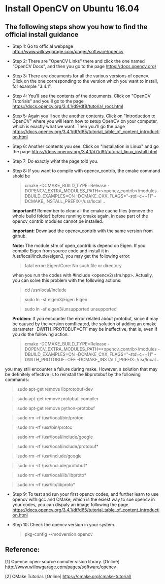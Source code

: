 # Install OpenCV on Ubuntu 16.04

## The following steps show you how to find the official install guidance

* Step 1: Go to official webpage http://www.willowgarage.com/pages/software/opencv

* Step 2: There are "OpenCV Links" there and click the one named "OpenCV Docs", and then you go to the page https://docs.opencv.org/

* Step 3: There are documents for all the various versions of opencv. Click on the one corresponding to the version which you 
want to install, for example "3.4.1".

* Step 4: You'll see the contents of the documents. Click on "OpenCV Tutorials" and you'll go to the page https://docs.opencv.org/3.4.1/d9/df8/tutorial_root.html

* Step 5: Again you'll see the another contents. Click on "Introduction to OpenCV" where you will learn how to setup OpenCV 
on your computer, which is exactly what we want. Then you'll go the page https://docs.opencv.org/3.4.1/df/d65/tutorial_table_of_content_introduction.html

* Step 6: Another contents you see. Click on "Installation in Linux" and go the page https://docs.opencv.org/3.4.1/d7/d9f/tutorial_linux_install.html

* Step 7: Do exactly what the page told you.

* Step 8: If you want to compile with opencv_contrib, the cmake command shold be

  > cmake -DCMAKE_BUILD_TYPE=Release -DOPENCV_EXTRA_MODULES_PATH=<opencv_contrib>/modules -DBUILD_EXAMPLES=ON -DCMAKE_CXX_FLAGS="-std=c++11" -DCMAKE_INSTALL_PREFIX=/usr/local ..

  **Important!!**  Remember to clear all the cmake cache files (remove the whole build folder) before running cmake again, in case part of the opencv_contrib modules cannot be installed.

  **Important:** Downlaod the opencv_contrib with the same version from github.

  **Note:** The module sfm of open_contrib is depend on Eigen. If you compile Eigen from source code and install it in /usr/local/include/eigen3, you may get the following error:

  > fatal error: Eigen/Core: No such file or directory

  when you run the codes with #include <opencv2/sfm.hpp>. Actually, you can solve this problem with the following actions:

  > cd /usr/local/include

  > sudo ln -sf eigen3/Eigen Eigen
  
  > sudo ln -sf eigen3/unsupported unsupported
  
  **Problem:** If you encounter the error related about protobuf, since it may be caused by the version comflicated, the solution of adding an cmake parameter  -DWITH_PROTOBUF=OFF may be ineffective, that is, even if you do the following action:
  
  > cmake -DCMAKE_BUILD_TYPE=Release -DOPENCV_EXTRA_MODULES_PATH=<opencv_contrib>/modules -DBUILD_EXAMPLES=ON -DCMAKE_CXX_FLAGS="-std=c++11" -DWITH_PROTOBUF=OFF -DCMAKE_INSTALL_PREFIX=/usr/local ..

you may still encounter a failure during make. However, a solution that may be definitely effective is to reinstall the libprotobuf by the following commands:

  > sudo apt-get remove libprotobuf-dev

  > sudo apt-get remove protobuf-compiler

  > sudo apt-get remove python-protobuf

  > sudo rm -rf /usr/local/bin/protoc

  > sudo rm -rf /usr/bin/protoc

  > sudo rm -rf /usr/local/include/google

  > sudo rm -rf /usr/local/include/protobuf*

  > sudo rm -rf /usr/include/google

  > sudo rm -rf /usr/include/protobuf*

  > sudo rm -rf /usr/local/lib/libproto*

  > sudo rm -rf /usr/lib/libproto*


* Step 9: To test and run your first opencv codes, and further learn to use opencv with gcc and CMake, which is the esiest way to sue opencv in your codes, you can dispaly an image following the page https://docs.opencv.org/3.4.1/df/d65/tutorial_table_of_content_introduction.html

* Step 10: Check the opencv version in your system.

  > pkg-config --modversion opencv

## Reference: 

[1] Opencv: open-source comuter vision library. [Online] http://www.willowgarage.com/pages/software/opencv

[2] CMake Tutorial. [Online] https://cmake.org/cmake-tutorial/

